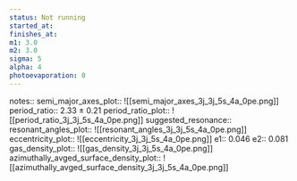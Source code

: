 ```yaml
---
status: Not running
started_at:
finishes_at:
m1: 3.0
m2: 3.0
sigma: 5
alpha: 4
photoevaporation: 0
---
```


notes::
semi_major_axes_plot:: ![[semi_major_axes_3j_3j_5s_4a_0pe.png]]
period_ratio:: 2.33 ± 0.21
period_ratio_plot:: ![[period_ratio_3j_3j_5s_4a_0pe.png]]
suggested_resonance:: 
resonant_angles_plot:: ![[resonant_angles_3j_3j_5s_4a_0pe.png]]
eccentricity_plot:: ![[eccentricity_3j_3j_5s_4a_0pe.png]]
e1:: 0.046
e2:: 0.081
gas_density_plot:: ![[gas_density_3j_3j_5s_4a_0pe.png]]
azimuthally_avged_surface_density_plot:: ![[azimuthally_avged_surface_density_3j_3j_5s_4a_0pe.png]]
